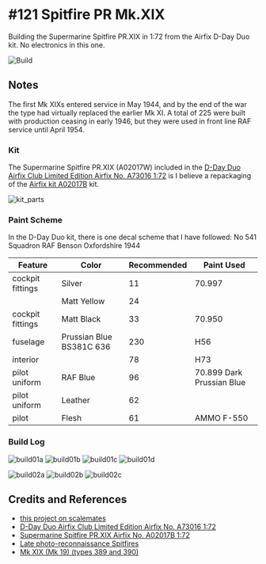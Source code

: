 # #121 Spitfire PR Mk.XIX

Building the Supermarine Spitfire PR.XIX in 1:72 from the Airfix D-Day Duo kit. No electronics in this one.

![Build](./assets/PRXIX_build.jpg?raw=true)

## Notes

The first Mk XIXs entered service in May 1944, and by the end of the war the type had virtually replaced the earlier Mk XI. A total of 225 were built with production ceasing in early 1946, but they were used in front line RAF service until April 1954.

### Kit

The Supermarine Spitfire PR.XIX (A02017W)
included in the
[D-Day Duo Airfix Club Limited Edition Airfix No. A73016 1:72](https://www.scalemates.com/kits/airfix-a73016-d-day-duo--1514520)
is I believe a repackaging of the
[Airfix kit A02017B](https://www.scalemates.com/kits/airfix-a02017b-supermarine-spitfire-prxix--1523804) kit.

![kit_parts](./assets/kit_parts.jpg?raw=true)

### Paint Scheme

In the  D-Day Duo kit, there is one decal scheme that I have followed: No 541 Squadron RAF Benson Oxfordshire 1944

| Feature               | Color                    | Recommended | Paint Used |
|-----------------------|--------------------------|-------------|------------|
| cockpit fittings      | Silver                   | 11          | 70.997     |
|                       | Matt Yellow              | 24          |            |
| cockpit fittings      | Matt Black               | 33          | 70.950     |
| fuselage              | Prussian Blue BS381C 636 | 230         | H56        |
| interior              |                          | 78          | H73        |
| pilot uniform         | RAF Blue                 | 96          | 70.899 Dark Prussian Blue |
| pilot uniform         | Leather                  | 62          |            |
| pilot                 | Flesh                    | 61          | AMMO F-550           |

### Build Log

![build01a](./assets/build01a.jpg?raw=true)
![build01b](./assets/build01b.jpg?raw=true)
![build01c](./assets/build01c.jpg?raw=true)
![build01d](./assets/build01d.jpg?raw=true)

![build02a](./assets/build02a.jpg?raw=true)
![build02b](./assets/build02b.jpg?raw=true)
![build02c](./assets/build02c.jpg?raw=true)

## Credits and References

* [this project on scalemates](https://www.scalemates.com/profiles/mate.php?id=74137&p=projects&project=183357)
* [D-Day Duo Airfix Club Limited Edition Airfix No. A73016 1:72](https://www.scalemates.com/kits/airfix-a73016-d-day-duo--1514520)
* [Supermarine Spitfire PR.XIX Airfix No. A02017B 1:72](https://www.scalemates.com/kits/airfix-a02017b-supermarine-spitfire-prxix--1523804)
* [Late photo-reconnaissance Spitfires](https://en.wikipedia.org/wiki/Supermarine_Spitfire_operational_history#Late_photo-reconnaissance_Spitfires)
* [Mk XIX (Mk 19) (types 389 and 390)](https://en.wikipedia.org/wiki/Supermarine_Spitfire_(Griffon-powered_variants)#Mk_XIX_(Mk_19)_(types_389_and_390))
